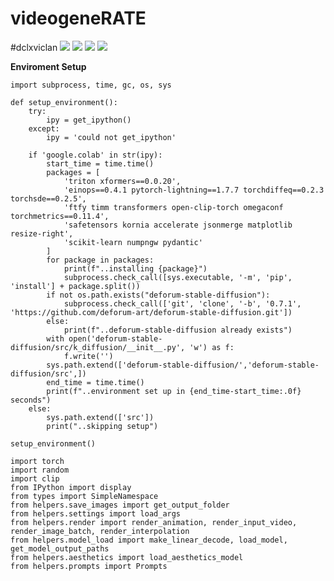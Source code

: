 # videogeneRATE
#dclxviclan
![](https://github.com/dclxviclan/videogeneRATE/blob/main/Screenshot_20230929-190004_Video%20trimmer.jpg)
![](https://github.com/dclxviclan/videogeneRATE/blob/main/Screenshot_20230929-190127_Video%20trimmer.jpg)
![](https://github.com/dclxviclan/videogeneRATE/blob/main/Screenshot_20230929-190224_Video%20trimmer.jpg)
![](https://github.com/dclxviclan/videogeneRATE/blob/main/Screenshot_20230929-190310_Video%20Player.jpg)

**Enviroment Setup**
```
import subprocess, time, gc, os, sys

def setup_environment():
    try:
        ipy = get_ipython()
    except:
        ipy = 'could not get_ipython'
    
    if 'google.colab' in str(ipy):
        start_time = time.time()
        packages = [
            'triton xformers==0.0.20',
            'einops==0.4.1 pytorch-lightning==1.7.7 torchdiffeq==0.2.3 torchsde==0.2.5',
            'ftfy timm transformers open-clip-torch omegaconf torchmetrics==0.11.4',
            'safetensors kornia accelerate jsonmerge matplotlib resize-right',
            'scikit-learn numpngw pydantic'
        ]
        for package in packages:
            print(f"..installing {package}")
            subprocess.check_call([sys.executable, '-m', 'pip', 'install'] + package.split())
        if not os.path.exists("deforum-stable-diffusion"):
            subprocess.check_call(['git', 'clone', '-b', '0.7.1', 'https://github.com/deforum-art/deforum-stable-diffusion.git'])
        else:
            print(f"..deforum-stable-diffusion already exists")
        with open('deforum-stable-diffusion/src/k_diffusion/__init__.py', 'w') as f:
            f.write('')
        sys.path.extend(['deforum-stable-diffusion/','deforum-stable-diffusion/src',])
        end_time = time.time()
        print(f"..environment set up in {end_time-start_time:.0f} seconds")
    else:
        sys.path.extend(['src'])
        print("..skipping setup")

setup_environment()

import torch
import random
import clip
from IPython import display
from types import SimpleNamespace
from helpers.save_images import get_output_folder
from helpers.settings import load_args
from helpers.render import render_animation, render_input_video, render_image_batch, render_interpolation
from helpers.model_load import make_linear_decode, load_model, get_model_output_paths
from helpers.aesthetics import load_aesthetics_model
from helpers.prompts import Prompts
```
